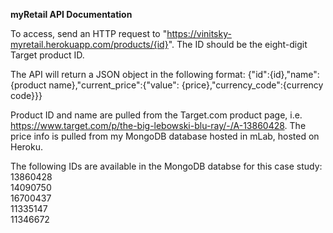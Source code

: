 **myRetail API Documentation**

To access, send an HTTP request to "https://vinitsky-myretail.herokuapp.com/products/{id}". The ID should be the eight-digit Target product ID.

The API will return a JSON object in the following format:
{"id":{id},"name":{product name},"current_price":{"value": {price},"currency_code":{currency code}}}

Product ID and name are pulled from the Target.com product page, i.e. https://www.target.com/p/the-big-lebowski-blu-ray/-/A-13860428. The price info is pulled from my MongoDB database hosted in mLab, hosted on Heroku.

The following IDs are available in the MongoDB databse for this case study:
13860428  
14090750  
16700437  
11335147  
11346672
